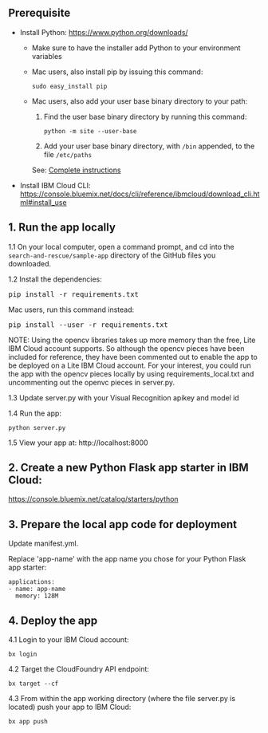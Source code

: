 ## Prerequisite

- Install Python: https://www.python.org/downloads/

    - Make sure to have the installer add Python to your environment variables
    - Mac users, also install pip by issuing this command:
        ```
        sudo easy_install pip
        ```
    - Mac users, also add your user base binary directory to your path:
    
        1.  Find the user base binary directory by running this command:
            ```
            python -m site --user-base
            ```
        2.  Add your user base binary directory, with `/bin` appended, to the file `/etc/paths`
        
        See: [Complete instructions](https://www.architectryan.com/2012/10/02/add-to-the-path-on-mac-os-x-mountain-lion/)


- Install IBM Cloud CLI: https://console.bluemix.net/docs/cli/reference/ibmcloud/download_cli.html#install_use


## 1. Run the app locally

1.1 On your local computer, open a command prompt, and cd into the `search-and-rescue/sample-app` directory of the GitHub files you downloaded.

1.2 Install the dependencies:
<pre>
pip install -r requirements.txt
</pre>
    
Mac users, run this command instead:
<pre>
pip install --user -r requirements.txt
</pre>

NOTE: Using the opencv libraries takes up more memory than the free, Lite IBM Cloud account supports.  So although the opencv pieces have been included for reference, they have been commented out to enable the app to be deployed on a Lite IBM Cloud account.  For your interest, you could run the app with the opencv pieces locally by using requirements_local.txt and uncommenting out the openvc pieces in server.py.

1.3 Update server.py with your Visual Recognition apikey and model id

1.4 Run the app:
```
python server.py
```

1.5 View your app at: http://localhost:8000



## 2. Create a new Python Flask app starter in IBM Cloud:

https://console.bluemix.net/catalog/starters/python



## 3. Prepare the local app code for deployment

Update manifest.yml.

Replace 'app-name' with the app name you chose for your Python Flask app starter:
```
applications:
- name: app-name
  memory: 128M
```



## 4. Deploy the app

4.1 Login to your IBM Cloud account:
```
bx login
```

4.2 Target the CloudFoundry API endpoint:
```
bx target --cf
```

4.3 From within the app working directory (where the file server.py is located) push your app to IBM Cloud:
```
bx app push
```
